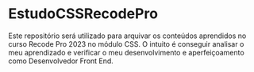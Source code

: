 # EstudoCSSRecodePro
Este repositório será utilizado para arquivar os conteúdos aprendidos no curso Recode Pro 2023 no módulo CSS. O intuito é conseguir analisar o meu aprendizado e verificar o meu desenvolvimento e aperfeiçoamento como Desenvolvedor Front End.
